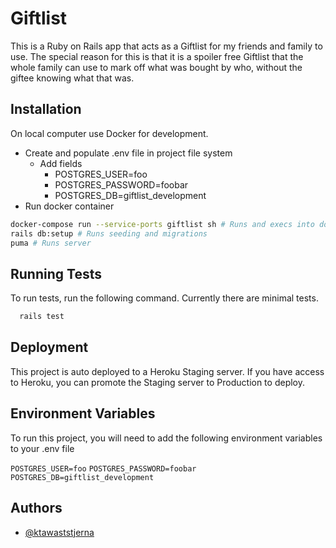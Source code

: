 # Giftlist

This is a Ruby on Rails app that acts as a Giftlist for my friends and family to use. The special reason for this is that it is a spoiler free Giftlist that the whole family can use to mark off what was bought by who, without the giftee knowing what that was.


## Installation

On local computer use Docker for development.

* Create and populate .env file in project file system
    * Add fields
        * POSTGRES_USER=foo
        * POSTGRES_PASSWORD=foobar
        * POSTGRES_DB=giftlist_development
* Run docker container

```bash
docker-compose run --service-ports giftlist sh # Runs and execs into docker container
rails db:setup # Runs seeding and migrations
puma # Runs server
```
## Running Tests

To run tests, run the following command. Currently there are minimal tests.

```bash
  rails test
```


## Deployment

This project is auto deployed to a Heroku Staging server. If you have access to Heroku, you can promote the Staging server to Production to deploy.


## Environment Variables

To run this project, you will need to add the following environment variables to your .env file

`POSTGRES_USER=foo`
`POSTGRES_PASSWORD=foobar`
`POSTGRES_DB=giftlist_development`


## Authors

- [@ktawaststjerna](https://www.github.com/ktawaststjerna)

